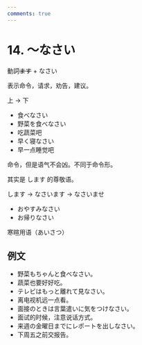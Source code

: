 ```yaml
---
comments: true
---
```


# 14. ～なさい

動詞~~ます~~ + なさい 

表示命令，请求，劝告，建议。

上 -> 下

- 食べなさい
- 野菜を食べなさい
- 吃蔬菜吧
- 早く寝なさい
- 早一点睡觉吧

命令，但是语气不会凶。不同于命令形。

其实是 します 的尊敬语。

します -> なさいます -> なさいませ

- おやすみなさい
- お帰りなさい

寒暄用语（あいさつ）

## 例文

- 野菜もちゃんと食べなさい。
- 蔬菜也要好好吃。
- テレビはもっと離れて見なさい。
- 离电视机远一点看。
- 面接のときは言葉遣いに気をつけなさい。
- 面试的时候，注意说话方式。
- 来週の金曜日までにレポートを出しなさい。
- 下周五之前交报告。
